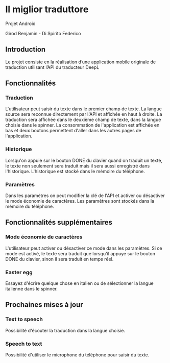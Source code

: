 # Il miglior traduttore
Projet Android

Girod Benjamin - Di Spirito Federico

## Introduction
Le projet consiste en la réalisation d’une application mobile originale de traduction utilisant l’API
du traducteur DeepL

## Fonctionnalités
### Traduction
L'utilisateur peut saisir du texte dans le premier champ de texte. 
La langue source sera reconnue directement par l'API et affichée en haut à droite. 
La traduction sera affichée dans le deuxième champ de texte, dans la langue choisie dans le spinner.
La consommation de l'application est affichée en bas et deux boutons permettent d'aller dans les autres pages de l'application.
### Historique
Lorsqu'on appuie sur le bouton DONE du clavier quand on traduit un texte, le texte non seulement sera traduit mais il sera aussi enregistré dans l'historique.
L'historique est stocké dans le mémoire du téléphone.
### Paramètres
Dans les paramètres on peut modifier la clé de l'API et activer ou désactiver le mode économie de caractères.
Les paramètres sont stockés dans la mémoire du téléphone.
## Fonctionnalités supplémentaires
### Mode économie de caractères
L'utilisateur peut activer ou désactiver ce mode dans les paramètres. 
Si ce mode est activé, le texte sera traduit que lorsqu'il appuye sur le bouton DONE du clavier, sinon il sera traduit en temps réel.

### Easter egg
Essayez d'écrire quelque chose en italien ou de sélectionner la langue italienne dans le spinner.

## Prochaines mises à jour
### Text to speech
Possibilité d'écouter la traduction dans la langue choisie.
### Speech to text
Possibilité d'utiliser le microphone du téléphone pour saisir du texte.
